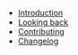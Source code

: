 - [Introduction](README.md)
- [Looking back](looking-back/looking-back.md)
- [Contributing](CONTRIBUTING.md)
- [Changelog](CHANGELOG.md)
